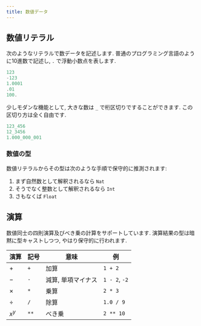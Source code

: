 ```yaml
---
title: 数値データ
---
```


## 数値リテラル

次のようなリテラルで数データを記述します.  普通のプログラミング言語のように10進数で記述し, `.` で浮動小数点を表します.

```rust
123
-123
1.0001
.01
100.
```

少しモダンな機能として, 大きな数は `_` で桁区切りですることができます.  この区切り方は全く自由です.


```rust
123_456
12_3456
1.000_000_001
```

### 数値の型

数値リテラルからその型は次のような手順で保守的に推測されます:

1. まず自然数として解釈されるなら `Nat`
1. そうでなく整数として解釈されるなら `Int`
1. さもなくば `Float`

## 演算

数値同士の四則演算及びべき乗の計算をサポートしています.  演算結果の型は暗黙に型キャストしつつ, やはり保守的に行われます.

| 演算     | 記号 | 意味               | 例            |
|----------|------|--------------------|---------------|
| $+$      | `+`  | 加算               | `1 + 2`       |
| $-$      | `-`  | 減算, 単項マイナス | `1 - 2`, `-2` |
| $\times$ | `*`  | 乗算               | `2 * 3`       |
| $\div$   | `/`  | 除算               | `1.0 / 9`     |
| $x^y$    | `**` | べき乗             | `2 ** 10`     |


